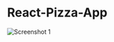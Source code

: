 # React-Pizza-App
![Screenshot 1](https://user-images.githubusercontent.com/68656122/133612416-6624edda-1123-4a71-9390-0c099f10c797.png)
